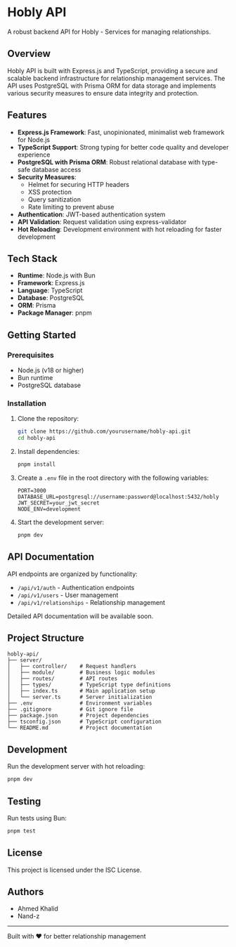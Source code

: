 # Hobly API

A robust backend API for Hobly - Services for managing relationships.

## Overview

Hobly API is built with Express.js and TypeScript, providing a secure and scalable backend infrastructure for relationship management services. The API uses PostgreSQL with Prisma ORM for data storage and implements various security measures to ensure data integrity and protection.

## Features

- **Express.js Framework**: Fast, unopinionated, minimalist web framework for Node.js
- **TypeScript Support**: Strong typing for better code quality and developer experience
- **PostgreSQL with Prisma ORM**: Robust relational database with type-safe database access
- **Security Measures**:
  - Helmet for securing HTTP headers
  - XSS protection
  - Query sanitization
  - Rate limiting to prevent abuse
- **Authentication**: JWT-based authentication system
- **API Validation**: Request validation using express-validator
- **Hot Reloading**: Development environment with hot reloading for faster development

## Tech Stack

- **Runtime**: Node.js with Bun
- **Framework**: Express.js
- **Language**: TypeScript
- **Database**: PostgreSQL
- **ORM**: Prisma
- **Package Manager**: pnpm

## Getting Started

### Prerequisites

- Node.js (v18 or higher)
- Bun runtime
- PostgreSQL database

### Installation

1. Clone the repository:
   ```bash
   git clone https://github.com/yourusername/hobly-api.git
   cd hobly-api
   ```

2. Install dependencies:
   ```bash
   pnpm install
   ```

3. Create a `.env` file in the root directory with the following variables:
   ```
   PORT=3000
   DATABASE_URL=postgresql://username:password@localhost:5432/hobly
   JWT_SECRET=your_jwt_secret
   NODE_ENV=development
   ```

4. Start the development server:
   ```bash
   pnpm dev
   ```

## API Documentation

API endpoints are organized by functionality:

- `/api/v1/auth` - Authentication endpoints
- `/api/v1/users` - User management
- `/api/v1/relationships` - Relationship management

Detailed API documentation will be available soon.

## Project Structure

```
hobly-api/
├── server/
│   ├── controller/    # Request handlers
│   ├── module/        # Business logic modules
│   ├── routes/        # API routes
│   ├── types/         # TypeScript type definitions
│   ├── index.ts       # Main application setup
│   └── server.ts      # Server initialization
├── .env               # Environment variables
├── .gitignore         # Git ignore file
├── package.json       # Project dependencies
├── tsconfig.json      # TypeScript configuration
└── README.md          # Project documentation
```

## Development

Run the development server with hot reloading:

```bash
pnpm dev
```

## Testing

Run tests using Bun:

```bash
pnpm test
```

## License

This project is licensed under the ISC License.

## Authors

- Ahmed Khalid
- Nand-z

---

Built with ❤️ for better relationship management
